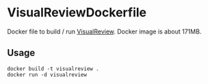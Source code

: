 # VisualReviewDockerfile

Docker file to build / run [VisualReview](https://github.com/xebia/VisualReview).
Docker image is about 171MB.

## Usage

```shell
docker build -t visualreview .
docker run -d visualreview
```
